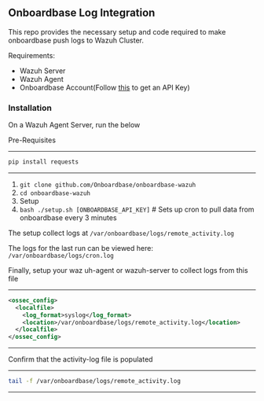 
## Onboardbase Log Integration

This repo provides the necessary setup and code required to make onboardbase push logs to Wazuh Cluster.

Requirements:
- Wazuh Server
- Wazuh Agent
- Onboardbase Account(Follow [this](https://docs.onboardbase.com/reference/api-auth) to get an API Key)

### Installation
On a Wazuh Agent Server, run the below

Pre-Requisites

---
```bash
pip install requests
```
---

1. `git clone github.com/Onboardbase/onboardbase-wazuh`
2. `cd onboardbase-wazuh`
3.  Setup 
4. `bash ./setup.sh [ONBOARDBASE_API_KEY]`  # Sets up cron to pull data from onboardbase every 3 minutes

The setup collect logs at `/var/onboardbase/logs/remote_activity.log`

The logs for the last run can be viewed here: `/var/onboardbase/logs/cron.log`

Finally, setup your waz uh-agent or wazuh-server to collect logs from this file

---
```xml
<ossec_config>
  <localfile>
    <log_format>syslog</log_format>
    <location>/var/onboardbase/logs/remote_activity.log</location>
  </localfile>
</ossec_config>
```
---

Confirm that the activity-log file is populated

---
```bash
tail -f /var/onboardbase/logs/remote_activity.log
```
---
